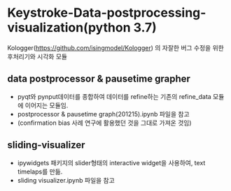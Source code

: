 # Keystroke-Data-postprocessing-visualization(python 3.7)
Kologger(https://github.com/isingmodel/Kologger) 의 자잘한 버그 수정을 위한 후처리기와 시각화 모듈

## data postprocessor & pausetime grapher
- pyqt와 pynput데이터를 종합하여 데이터를 refine하는 기존의 refine_data 모듈에 이어지는 모듈임.
- postprocessor & pausetime graph(201215).ipynb 파일을 참고
- (confirmation bias 사례 연구에 활용했던 것을 그대로 가져온 것임)



## sliding-visualizer
- ipywidgets 패키지의 slider형태의 interactive widget을 사용하여, text timelaps를 만듦.
- sliding visualizer.ipynb 파일을 참고
